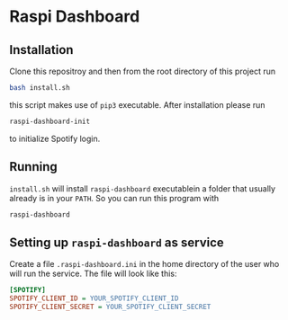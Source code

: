 # Raspi Dashboard

## Installation

Clone this repositroy and then from the root directory of this project run
```bash
bash install.sh
```
this script makes use of ```pip3``` executable.
After installation please run
```bash
raspi-dashboard-init
```
to initialize Spotify login.

## Running

```install.sh``` will install ```raspi-dashboard``` executablein a folder that usually already is in your ```PATH```. So you can run this program with
```bash
raspi-dashboard
```

## Setting up ```raspi-dashboard``` as service

Create a file ```.raspi-dashboard.ini``` in the home directory of the user who will run the service. The file will look like this:

```ini
[SPOTIFY]
SPOTIFY_CLIENT_ID = YOUR_SPOTIFY_CLIENT_ID
SPOTIFY_CLIENT_SECRET = YOUR_SPOTIFY_CLIENT_SECRET
```
